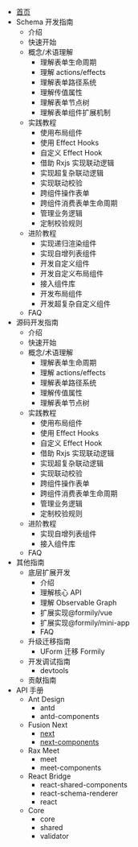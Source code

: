- [首页](./README.md)
- Schema 开发指南
  - 介绍
  - 快速开始
  - 概念/术语理解
    - 理解表单生命周期
    - 理解 actions/effects
    - 理解表单路径系统
    - 理解传值属性
    - 理解表单节点树
    - 理解表单组件扩展机制
  - 实践教程
    - 使用布局组件
    - 使用 Effect Hooks
    - 自定义 Effect Hook
    - 借助 Rxjs 实现联动逻辑
    - 实现超复杂联动逻辑
    - 实现联动校验
    - 跨组件操作表单
    - 跨组件消费表单生命周期
    - 管理业务逻辑
    - 定制校验规则
  - 进阶教程
    - 实现递归渲染组件
    - 实现自增列表组件
    - 开发自定义组件
    - 开发自定义布局组件
    - 接入组件库
    - 开发布局组件
    - 开发超复杂自定义组件
  - FAQ
- 源码开发指南
  - 介绍
  - 快速开始
  - 概念/术语理解
    - 理解表单生命周期
    - 理解 actions/effects
    - 理解表单路径系统
    - 理解传值属性
    - 理解表单节点树
  - 实践教程
    - 使用布局组件
    - 使用 Effect Hooks
    - 自定义 Effect Hook
    - 借助 Rxjs 实现联动逻辑
    - 实现超复杂联动逻辑
    - 实现联动校验
    - 跨组件操作表单
    - 跨组件消费表单生命周期
    - 管理业务逻辑
    - 定制校验规则
  - 进阶教程
    - 实现自增列表组件
    - 接入组件库
  - FAQ
- 其他指南
  - 底层扩展开发
    - 介绍
    - 理解核心 API
    - 理解 Observable Graph
    - 扩展实现@formily/vue
    - 扩展实现@formily/mini-app
    - FAQ
  - 升级迁移指南
    - UForm 迁移 Formily
  - 开发调试指南
    - devtools
  - 贡献指南
- API 手册
  - Ant Design
    - antd
    - antd-components
  - Fusion Next
    - [next](../packages/next/README.zh-cn.md)
    - [next-components](../packages/next-components/README.zh-cn.md)
  - Rax Meet
    - meet
    - meet-components
  - React Bridge
    - react-shared-components
    - react-schema-renderer
    - react
  - Core
    - core
    - shared
    - validator
